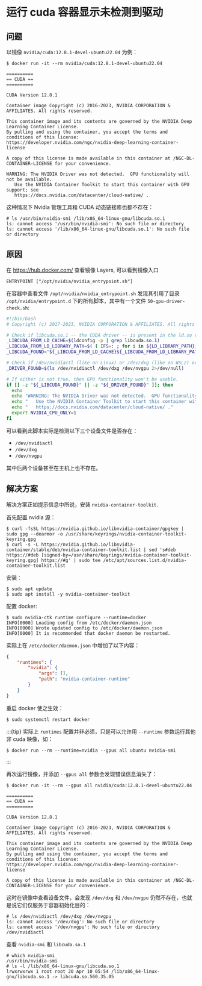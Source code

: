# 运行 cuda 容器显示未检测到驱动

## 问题

以镜像 `nvidia/cuda:12.8.1-devel-ubuntu22.04` 为例：

```console
$ docker run -it --rm nvidia/cuda:12.8.1-devel-ubuntu22.04

==========
== CUDA ==
==========

CUDA Version 12.8.1

Container image Copyright (c) 2016-2023, NVIDIA CORPORATION & AFFILIATES. All rights reserved.

This container image and its contents are governed by the NVIDIA Deep Learning Container License.
By pulling and using the container, you accept the terms and conditions of this license:
https://developer.nvidia.com/ngc/nvidia-deep-learning-container-license

A copy of this license is made available in this container at /NGC-DL-CONTAINER-LICENSE for your convenience.

WARNING: The NVIDIA Driver was not detected.  GPU functionality will not be available.
   Use the NVIDIA Container Toolkit to start this container with GPU support; see
   https://docs.nvidia.com/datacenter/cloud-native/ .
```

这种情况下 Nvidia 管理工具和 CUDA 动态链接库也都不存在：

```console
# ls /usr/bin/nvidia-smi /lib/x86_64-linux-gnu/libcuda.so.1 
ls: cannot access '/usr/bin/nvidia-smi': No such file or directory
ls: cannot access '/lib/x86_64-linux-gnu/libcuda.so.1': No such file or directory
```

## 原因

在 <https://hub.docker.com/> 查看镜像 Layers, 可以看到镜像入口

```docker
ENTRYPOINT ["/opt/nvidia/nvidia_entrypoint.sh"]
```

在容器中查看文件 `/opt/nvidia/nvidia_entrypoint.sh` 发现其引用了目录 `/opt/nvidia/entrypoint.d` 下的所有脚本，其中有一个文件 `50-gpu-driver-check.sh`:

```sh
#!/bin/bash
# Copyright (c) 2017-2023, NVIDIA CORPORATION & AFFILIATES. All rights reserved.

# Check if libcuda.so.1 -- the CUDA driver -- is present in the ld.so cache or in LD_LIBRARY_PATH
_LIBCUDA_FROM_LD_CACHE=$(ldconfig -p | grep libcuda.so.1)
_LIBCUDA_FROM_LD_LIBRARY_PATH=$( ( IFS=: ; for i in ${LD_LIBRARY_PATH}; do ls $i/libcuda.so.1 2>/dev/null | grep -v compat; done) )
_LIBCUDA_FOUND="${_LIBCUDA_FROM_LD_CACHE}${_LIBCUDA_FROM_LD_LIBRARY_PATH}"

# Check if /dev/nvidiactl (like on Linux) or /dev/dxg (like on WSL2) or /dev/nvgpu (like on Tegra) is present
_DRIVER_FOUND=$(ls /dev/nvidiactl /dev/dxg /dev/nvgpu 2>/dev/null)

# If either is not true, then GPU functionality won't be usable.
if [[ -z "${_LIBCUDA_FOUND}" || -z "${_DRIVER_FOUND}" ]]; then
  echo
  echo "WARNING: The NVIDIA Driver was not detected.  GPU functionality will not be available."
  echo "   Use the NVIDIA Container Toolkit to start this container with GPU support; see"
  echo "   https://docs.nvidia.com/datacenter/cloud-native/ ."
  export NVIDIA_CPU_ONLY=1
fi
```

可以看到此脚本实际是检测以下三个设备文件是否存在：

- `/dev/nvidiactl`
- `/dev/dxg`
- `/dev/nvgpu`

其中后两个设备甚至在主机上也不存在。

## 解决方案

解决方案正如提示信息中所说，安装 `nvidia-container-toolkit`.

首先配置 nvidia 源：

```console
$ curl -fsSL https://nvidia.github.io/libnvidia-container/gpgkey | sudo gpg --dearmor -o /usr/share/keyrings/nvidia-container-toolkit-keyring.gpg
$ curl -s -L https://nvidia.github.io/libnvidia-container/stable/deb/nvidia-container-toolkit.list | sed 's#deb https://#deb [signed-by=/usr/share/keyrings/nvidia-container-toolkit-keyring.gpg] https://#g' | sudo tee /etc/apt/sources.list.d/nvidia-container-toolkit.list
```

安装：

```console
$ sudo apt update
$ sudo apt install -y nvidia-container-toolkit
```

配置 docker:

```console
$ sudo nvidia-ctk runtime configure --runtime=docker
INFO[0000] Loading config from /etc/docker/daemon.json  
INFO[0000] Wrote updated config to /etc/docker/daemon.json 
INFO[0000] It is recommended that docker daemon be restarted.
```

实际上在 `/etc/docker/daemon.json` 中增加了以下内容：

```json
{
    "runtimes": {
        "nvidia": {
            "args": [],
            "path": "nvidia-container-runtime"
        }
    }
}
```

重启 docker 使之生效：

```console
$ sudo systemctl restart docker
```

:::{tip}
实际上 `runtimes` 配置并非必须，只是可以允许用 `--runtime` 参数运行其他非 cuda 映像，如：

```console
$ docker run --rm --runtime=nvidia --gpus all ubuntu nvidia-smi
```

:::

再次运行镜像，并添加 `--gpus all` 参数会发现错误信息消失了：

```console
$ docker run -it --rm --gpus all nvidia/cuda:12.8.1-devel-ubuntu22.04

==========
== CUDA ==
==========

CUDA Version 12.8.1

Container image Copyright (c) 2016-2023, NVIDIA CORPORATION & AFFILIATES. All rights reserved.

This container image and its contents are governed by the NVIDIA Deep Learning Container License.
By pulling and using the container, you accept the terms and conditions of this license:
https://developer.nvidia.com/ngc/nvidia-deep-learning-container-license

A copy of this license is made available in this container at /NGC-DL-CONTAINER-LICENSE for your convenience.
```

这时在镜像中查看设备文件，会发现 `/dev/dxg` 和 `/dev/nvgpu` 仍然不存在，也就是说它们仅服务于容器初始化目的：

```console
# ls /dev/nvidiactl /dev/dxg /dev/nvgpu
ls: cannot access '/dev/dxg': No such file or directory
ls: cannot access '/dev/nvgpu': No such file or directory
/dev/nvidiactl
```

查看 `nvidia-smi` 和 `libcuda.so.1`

```console
# which nvidia-smi
/usr/bin/nvidia-smi
# ls -l /lib/x86_64-linux-gnu/libcuda.so.1 
lrwxrwxrwx 1 root root 20 Apr 10 05:54 /lib/x86_64-linux-gnu/libcuda.so.1 -> libcuda.so.560.35.05
```
